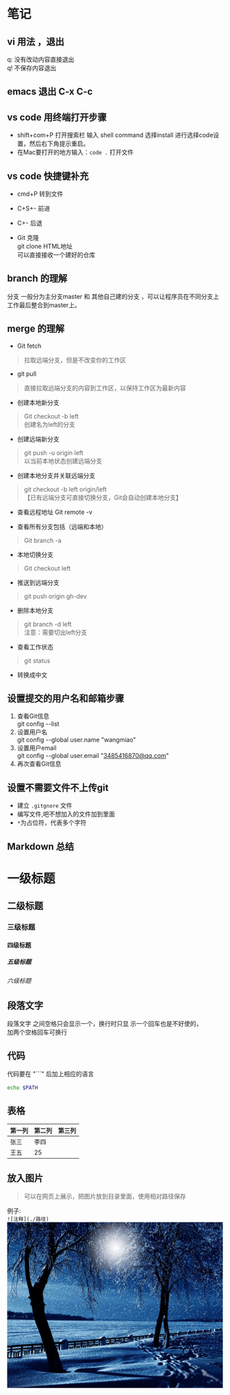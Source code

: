 # 笔记

##  vi 用法 ，退出   
q: 没有改动内容直接退出  
q! 不保存内容退出  

## emacs 退出 C-x  C-c   

## vs code 用终端打开步骤
* shift+com+P 打开搜索栏 输入 shell command 选择install 进行选择code设置，然后右下角提示重启。
* 在Mac要打开的地方输入：`code .`  打开文件

## vs code 快捷键补充
* cmd+P 转到文件
* C+S+- 前进
* C+- 后退

* Git 克隆    
git clone HTML地址  
可以直接接收一个建好的仓库

##  branch 的理解  
分支 一般分为主分支master 和 其他自己建的分支
，可以让程序员在不同分支上工作最后整合到master上。 

## merge 的理解

* Git fetch  
> 拉取远端分支，但是不改变你的工作区

* git pull  
> 直接拉取远端分支的内容到工作区，以保持工作区为最新内容

* 创建本地新分支  
> Git checkout -b left   
创建名为left的分支

* 创建远端新分支  
> git push -u origin left    
以当前本地状态创建远端分支

* 创建本地分支并关联远端分支
> git checkout -b left origin/left  
【已有远端分支可直接切换分支，Git会自动创建本地分支】

* 查看远程地址
Git remote -v

* 查看所有分支包括（远端和本地）
> Git branch -a  

* 本地切换分支
> Git checkout left    

* 推送到远端分支
> git push origin gh-dev

* 删除本地分支
> git branch -d left   
注意：需要切出left分支

* 查看工作状态
> git status

* 转换成中文


## 设置提交的用户名和邮箱步骤
1. 查看Git信息  
   git config --list
1. 设置用户名  
   git config --global user.name "wangmiao"
2. 设置用户email  
   git config --global user.email "3485416870@qq.com"
4. 再次查看Git信息

## 设置不需要文件不上传git
* 建立 `.gitgnore` 文件
* 编写文件,吧不想加入的文件加到里面
* `*`为占位符，代表多个字符

## Markdown 总结

# 一级标题
## 二级标题
### 三级标题
#### 四级标题
##### 五级标题
###### 六级标题

## 段落文字
段落文字    之间空格只会显示一个，换行时只显
示一个回车也是不好使的，  
加两个空格回车可换行

## 代码
代码要在 "```" 后加上相应的语言   

```sh
echo $PATH
```

## 表格

| 第一列 | 第二列 | 第三列 |
| - | -| - |
| 张三 | 李四|
| 王五 | 25 |


## 放入图片
> 可以在网页上展示，把图片放到目录里面，使用相对路径保存  

例子:  
`![注释](./路径)`  
![雪](./img/xue.jpeg "图片")







